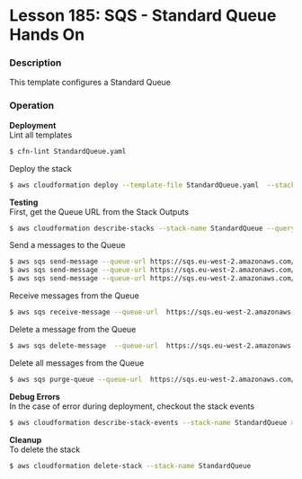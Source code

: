 # Lesson 185: SQS - Standard Queue Hands On

### Description

This template configures a Standard Queue

### Operation

**Deployment**  
Lint all templates

```bash
$ cfn-lint StandardQueue.yaml
```

Deploy the stack

```bash
$ aws cloudformation deploy --template-file StandardQueue.yaml  --stack-name StandardQueue
```

**Testing**  
First, get the Queue URL from the Stack Outputs

```bash
$ aws cloudformation describe-stacks --stack-name StandardQueue --query "Stacks[0].Outputs" --no-cli-pager
```

Send a messages to the Queue

```bash
$ aws sqs send-message --queue-url https://sqs.eu-west-2.amazonaws.com/314146339647/DemoStandardQueue --message-body file://message.json
$ aws sqs send-message --queue-url https://sqs.eu-west-2.amazonaws.com/314146339647/DemoStandardQueue --message-body file://message.xml
$ aws sqs send-message --queue-url https://sqs.eu-west-2.amazonaws.com/314146339647/DemoStandardQueue --message-body 'Hello Architect!' --message-attributes file://attributes.json
```

Receive messages from the Queue

```bash
$ aws sqs receive-message --queue-url  https://sqs.eu-west-2.amazonaws.com/314146339647/DemoStandardQueue
```

Delete a message from the Queue

```bash
$ aws sqs delete-message  --queue-url  https://sqs.eu-west-2.amazonaws.com/314146339647/DemoStandardQueue --receipt-handle <receipt-handle>
```

Delete all messages from the Queue

```bash
$ aws sqs purge-queue --queue-url  https://sqs.eu-west-2.amazonaws.com/314146339647/DemoStandardQueue
```

**Debug Errors**  
In the case of error during deployment, checkout the stack events

```bash
$ aws cloudformation describe-stack-events --stack-name StandardQueue > events.json
```

**Cleanup**  
To delete the stack

```bash
$ aws cloudformation delete-stack --stack-name StandardQueue
```
